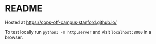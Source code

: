 # README
Hosted at https://cops-off-campus-stanford.github.io/

To test locally run `python3 -m http.server` and visit `localhost:8000` in a browser.
